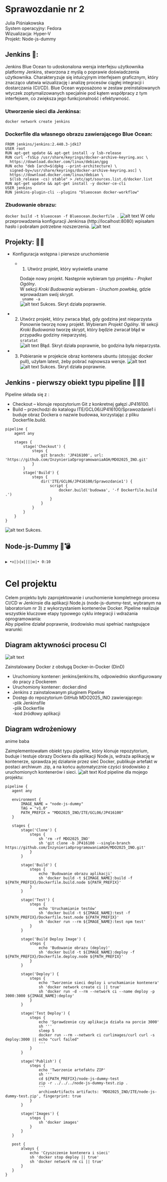 # Sprawozdanie nr 2
Julia Piśniakowska <br>
System operacyjny: Fedora <br>
Wizualizacja: Hyper-V <br>
Projekt: Node-js-dummy <br>

## Jenkins 🌵:<br>

Jenkins Blue Ocean to udoskonalona wersja interfejsu użytkownika platformy Jenkins, stworzona z myślą o poprawie doświadczenia użytkownika. Charakteryzuje się intuicyjnym interfejsem graficznym, który znacząco ułatwia wizualizację i analizę procesów ciągłej integracji i dostarczania (CI/CD). Blue Ocean wyposażono w zestaw preinstalowanych wtyczek zoptymalizowanych specjalnie pod kątem współpracy z tym interfejsem, co zwiększa jego funkcjonalność i efektywność.
### Utworzenie sieci dla Jenkinsa:
` docker network create jenkins `
### Dockerfile dla własnego obrazu zawierającego Blue Ocean:
``` 
FROM jenkins/jenkins:2.440.3-jdk17
USER root
RUN apt-get update && apt-get install -y lsb-release
RUN curl -fsSLo /usr/share/keyrings/docker-archive-keyring.asc \
  https://download.docker.com/linux/debian/gpg
RUN echo "deb [arch=$(dpkg --print-architecture) \
  signed-by=/usr/share/keyrings/docker-archive-keyring.asc] \
  https://download.docker.com/linux/debian \
  $(lsb_release -cs) stable" > /etc/apt/sources.list.d/docker.list
RUN apt-get update && apt-get install -y docker-ce-cli
USER jenkins
RUN jenkins-plugin-cli --plugins "blueocean docker-workflow" 

```
### Zbudowanie obrazu:
` docker build -t blueocean -f Blueocean.Dockerfile . `
![alt text](image-3.png)
W celu przeprowadzenia konfiguracji Jenkinsa (http://localhost:8080) wpisałam hasło i pobrałam potrzebne rozszerzenia.
![alt text](image-4.png)

## Projekty: 🌵🌵
* Konfiguracja wstępna i pierwsze uruchomienie

  * 1. Utwórz projekt, który wyświetla uname

    Dodaje nowy projekt. Następnie wybieram typ projektu - *Projket Ogólny*.<br>
    W sekcji *Kroki Budowania* wybieram - *Uruchom powłokę*, gdzie wprowadzam swój skrypt.<br>
    ` uname -a`<br>
![alt text](<skrypt dziala.PNG>)
Sukces. Skryt działa poprawnie.<br>

 * 2. Utwórz projekt, który zwraca błąd, gdy godzina jest nieparzysta
    Ponownie tworzę nowy projekt. Wybieram *Projekt Ogólny*. W sekcji *Kroki Budowania* tworzę skrypt, który będzie zwracał błąd w przypadku godziny nieparzystej.<br>
` sratatat `<br>
![alt text](<godzina check.PNG>)
Błąd. Skryt działa poprawnie, bo godzina była nieparzysta.

* 3. Pobieranie w projekcie obraz kontenera ubuntu (stosując docker pull), użyłam latest, żeby pobrać najnowsza wersje.
![alt text](image-2.png)
![alt text](image-5.png)
Sukces. Skryt działa poprawnie.<br>

## Jenkins - pierwszy obiekt typu pipeline 🌵🌵🌵

Pipeline składa się z :
* Checkout – klonuje repozytorium Git z konkretnej gałęzi JP416100.
* Build – przechodzi do katalogu ITE/GCL06/JP416100/Sprawozdanie1 i buduje obraz Dockera o nazwie budowaa, korzystając z pliku Dockerfile.build.

```
pipeline {
    agent any

    stages {
        stage('Checkout') {
            steps {
                git branch: 'JP416100', url: 'https://github.com/InzynieriaOprogramowaniaAGH/MDO2025_INO.git'
            }
        }
        stage('Build') {
            steps {
                dir('ITE/GCL06/JP416100/Sprawozdanie1') {
                    script {
                        docker.build('budowaa', '-f Dockerfile.build .')
                    }
                }
            }
        }
    }
}
```
![alt text](image-6.png)
Sukces.

## Node-js-Dummy 🐊💣
`▶︎ •၊၊||၊|။||||။‌‌‌‌‌၊|• 0:10`

# Cel projektu
Celem projektu było zaprojektowanie i uruchomienie kompletnego procesu CI/CD w Jenkinsie dla aplikacji Node.js (node-js-dummy-test, wybranym na laboratorium nr 3) z wykorzystaniem kontenerów Docker. Pipeline realizuje wszystkie kluczowe etapy typowego cyklu integracji i wdrażania oprogramowania:<br>
Aby pipeline działał poprawnie, środowisko musi spełniać następujące warunki:<br>
## Diagram aktywności procesu CI<br>
![alt text](towlasnie.svg)<br>

Zainstalowany Docker z obsługą Docker-in-Docker (DinD)
* Uruchomiony kontener: jenkins/jenkins:lts, odpowiednio skonfigurowany do pracy z Dockerem
* Uruchomiony kontener: docker:dind
* Jenkins z zainstalowanym pluginem Pipeline
* Dostęp do repozytorium GitHub MDO2025_INO zawierającego:<br>
 -plik Jenkinsfile<br>
 -plik Dockerfile<br>
 -kod źródłowy aplikacji

 ## Diagram wdrożeniowy

 anime baba

 Zaimplementowałam obiekt typu pipeline, który klonuje repozytorium, buduje i testuje obrazy Dockera dla aplikacji Node.js, wdraża aplikację w kontenerze, sprawdza jej działanie przez sieć Docker, publikuje artefakt w postaci archiwum .zip, a na końcu automatycznie czyści środowisko z uruchomionych kontenerów i sieci.
![alt text](image-7.png)
Kod pipeline dla mojego projektu:
 ```
 pipeline {
    agent any

    environment {
        IMAGE_NAME = "node-js-dummy"
        TAG = "v1.0"
        PATH_PREFIX = "MDO2025_INO/ITE/GCL06/JP416100"
    }

    stages {
        stage('Clone') {
            steps {
                sh 'rm -rf MDO2025_INO'
                sh 'git clone -b JP416100 --single-branch https://github.com/InzynieriaOprogramowaniaAGH/MDO2025_INO.git'
            }
        }

        stage('Build') {
            steps {
                echo 'Budowanie obrazu aplikacji'
                sh 'docker build -t ${IMAGE_NAME}:build -f ${PATH_PREFIX}/Dockerfile.build.node ${PATH_PREFIX}'
            }
        }

        stage('Test') {
            steps {
                echo 'Uruchamianie testów'
                sh 'docker build -t ${IMAGE_NAME}:test -f ${PATH_PREFIX}/Dockerfile.test.node ${PATH_PREFIX}'
                sh 'docker run --rm ${IMAGE_NAME}:test npm test'
            }
        }

        stage('Build Deploy Image') {
            steps {
                echo 'Budowanie obrazu (deploy)'
                sh 'docker build -t ${IMAGE_NAME}:deploy -f ${PATH_PREFIX}/Dockerfile.deploy.node ${PATH_PREFIX}'
            }
        }

        stage('Deploy') {
            steps {
                echo 'Tworzenie sieci deploy i uruchamianie kontenera'
                sh 'docker network create ci || true'
                sh 'docker run -d --rm --network ci --name deploy -p 3000:3000 ${IMAGE_NAME}:deploy'
            }
        }

        stage('Test Deploy') {
            steps {
                echo 'Sprawdzenie czy aplikacja działa na porcie 3000'
                sh '''
                sleep 5
                docker run --rm --network ci curlimages/curl curl -s deploy:3000 || echo "curl failed"
                '''
            }
        }

        stage('Publish') {
            steps {
                echo 'Tworzenie artefaktu ZIP'
                sh '''
                cd ${PATH_PREFIX}/node-js-dummy-test
                zip -r ../../../node-js-dummy-test.zip .
                '''
                archiveArtifacts artifacts: 'MDO2025_INO/ITE/node-js-dummy-test.zip', fingerprint: true
            }
        }

        stage('Images') {
            steps {
                sh 'docker images'
            }
        }
    }

    post {
        always {
            echo 'Czyszczenie kontenera i sieci'
            sh 'docker stop deploy || true'
            sh 'docker network rm ci || true'
        }
    }
}

```
